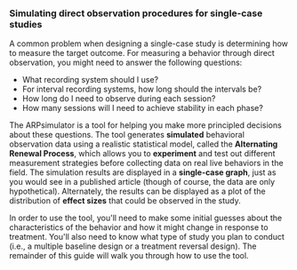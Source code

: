 ### Simulating direct observation procedures for single-case studies

A common problem when designing a single-case study is determining how to measure the target outcome. For measuring a behavior through direct observation, you might need to answer the following questions:

* What recording system should I use?
* For interval recording systems, how long should the intervals be?
* How long do I need to observe during each session?
* How many sessions will I need to achieve stability in each phase?

The ARPsimulator is a tool for helping you make more principled decisions about these questions. The tool generates __simulated__ behavioral observation data using a realistic statistical model, called the __Alternating Renewal Process__, which allows you to __experiment__ and test out different measurement strategies before collecting data on real live behaviors in the field. The simulation results are displayed in a __single-case graph__, just as you would see in a published article (though of course, the data are only hypothetical). Alternately, the results can be displayed as a plot of the distribution of __effect sizes__ that could be observed in the study. 

In order to use the tool, you'll need to make some initial guesses about the characteristics of the behavior and how it might change in response to treatment. You'll also need to know what type of study you plan to conduct (i.e., a multiple baseline design or a treatment reversal design). The remainder of this guide will walk you through how to use the tool.
